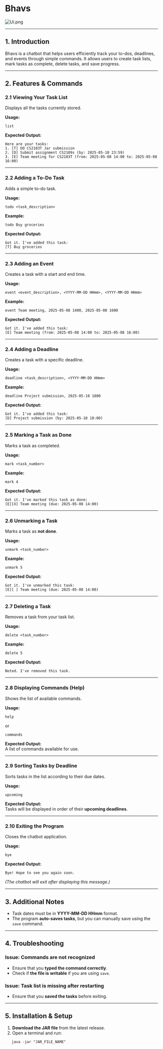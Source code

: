 # Bhavs

![Ui.png](Ui.png)

---

## **1. Introduction**
Bhavs is a chatbot that helps users efficiently track your to-dos, deadlines, and events through simple commands.
It allows users to create task lists, mark tasks as complete, delete tasks, and save progress.

---

## **2. Features & Commands**

### **2.1 Viewing Your Task List**
Displays all the tasks currently stored.

**Usage:**
```
list
```
**Expected Output:**
```
Here are your tasks:
1. [T] DO CS2103T Jar submission
2. [D] Submit assignment CS2109s (by: 2025-05-10 23:59)
3. [E] Team meeting for CS2103T (from: 2025-05-08 14:00 to: 2025-05-08 16:00)
```

---

### **2.2 Adding a To-Do Task**
Adds a simple to-do task.

**Usage:**
```
todo <task_description>
```
**Example:**
```
todo Buy groceries
```
**Expected Output:**
```
Got it. I've added this task:
[T] Buy groceries
```

---

### **2.3 Adding an Event**
Creates a task with a start and end time.

**Usage:**
```
event <event_description>, <YYYY-MM-DD HHmm>, <YYYY-MM-DD HHmm>
```
**Example:**
```
event Team meeting, 2025-05-08 1400, 2025-05-08 1600
```
**Expected Output:**
```
Got it. I've added this task:
[E] Team meeting (from: 2025-05-08 14:00 to: 2025-05-08 16:00)
```

---

### **2.4 Adding a Deadline**
Creates a task with a specific deadline.

**Usage:**
```
deadline <task_description>, <YYYY-MM-DD HHmm>
```
**Example:**
```
deadline Project submission, 2025-05-10 1800
```
**Expected Output:**
```
Got it. I've added this task:
[D] Project submission (by: 2025-05-10 18:00)
```

---

### **2.5 Marking a Task as Done**
Marks a task as completed.

**Usage:**
```
mark <task_number>
```
**Example:**
```
mark 4
```
**Expected Output:**
```
Got it. I've marked this task as done:
[E][X] Team meeting (due: 2025-05-08 14:00)
```

---

### **2.6 Unmarking a Task**
Marks a task as **not done**.

**Usage:**
```
unmark <task_number>
```
**Example:**
```
unmark 5
```
**Expected Output:**
```
Got it. I've unmarked this task:
[E][ ] Team meeting (due: 2025-05-08 14:00)
```

---

### **2.7 Deleting a Task**
Removes a task from your task list.

**Usage:**
```
delete <task_number>
```
**Example:**
```
delete 5
```
**Expected Output:**
```
Noted. I've removed this task.
```

---

### **2.8 Displaying Commands (Help)**
Shows the list of available commands.

**Usage:**
```
help
```
or
```
commands
```
**Expected Output:**  
A list of commands available for use.

---

### **2.9 Sorting Tasks by Deadline**
Sorts tasks in the list according to their due dates.

**Usage:**
```
upcoming
```
**Expected Output:**  
Tasks will be displayed in order of their **upcoming deadlines**.

---

### **2.10 Exiting the Program**
Closes the chatbot application.

**Usage:**
```
bye
```
**Expected Output:**
```
Bye! Hope to see you again soon.
```
*(The chatbot will exit after displaying this message.)*

---

## **3. Additional Notes**
- Task dates must be in **YYYY-MM-DD HHmm** format.
- The program **auto-saves tasks**, but you can manually save using the `save` command.

---

## **4. Troubleshooting**
### **Issue: Commands are not recognized**
- Ensure that you **typed the command correctly**.
- Check if **the file is writable** if you are using `save`.

### **Issue: Task list is missing after restarting**
- Ensure that you **saved the tasks** before exiting.

---

## **5. Installation & Setup**
1. **Download the JAR file** from the latest release.
2. Open a terminal and run:
```
   java -jar "JAR_FILE_NAME"
```




